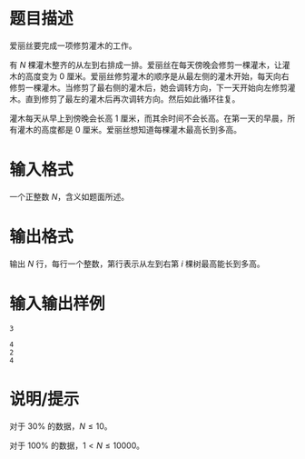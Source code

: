 # 题目描述

爱丽丝要完成一项修剪灌木的工作。

有 $N$ 棵灌木整齐的从左到右排成一排。爱丽丝在每天傍晚会修剪一棵灌木，让灌木的高度变为 $0$ 厘米。爱丽丝修剪灌木的顺序是从最左侧的灌木开始，每天向右修剪一棵灌木。当修剪了最右侧的灌木后，她会调转方向，下一天开始向左修剪灌木。直到修剪了最左的灌木后再次调转方向。然后如此循环往复。

灌木每天从早上到傍晚会长高 $1$ 厘米，而其余时间不会长高。在第一天的早晨，所有灌木的高度都是 $0$ 厘米。爱丽丝想知道每棵灌木最高长到多高。

# 输入格式

一个正整数 $N$，含义如题面所述。

# 输出格式

输出 $N$ 行，每行一个整数，第行表示从左到右第 $i$ 棵树最高能长到多高。

# 输入输出样例

```input1
3
```

```output1
4
2
4
```

# 说明/提示

对于 $30 \%$ 的数据，$N \leq 10$。

对于 $100 \%$ 的数据，$1 < N \leq 10000$。
